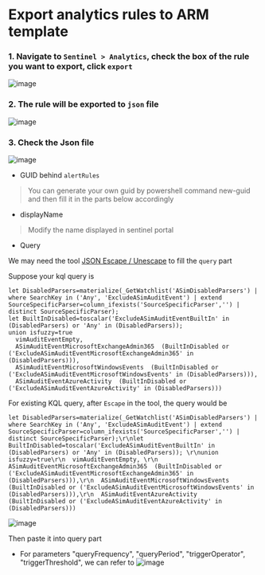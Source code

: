 # Export analytics rules to ARM template
### 1. Navigate to `Sentinel > Analytics`, check the box of the rule you want to export, click `export`
![image](https://user-images.githubusercontent.com/96930989/212596696-08040048-72c8-4697-a704-5279adf61da6.png)
### 2. The rule will be exported to `json` file
![image](https://user-images.githubusercontent.com/96930989/212595919-1cc852fc-cea4-4db5-bf08-2602a51efb98.png)
### 3. Check the Json file
![image](https://user-images.githubusercontent.com/96930989/217117828-11ac8048-a071-48eb-a93a-d9f4680bbb40.png)

* GUID behind `alertRules`
> You can generate your own guid by powershell command new-guid and then fill it in the parts below accordingly
* displayName
> Modify the name displayed in sentinel portal

* Query

We may need the tool [JSON Escape / Unescape](https://www.freeformatter.com/json-escape.html#before-output) to fill the `query` part

Suppose your kql query is 
```kusto
let DisabledParsers=materialize(_GetWatchlist('ASimDisabledParsers') | where SearchKey in ('Any', 'ExcludeASimAuditEvent') | extend SourceSpecificParser=column_ifexists('SourceSpecificParser','') | distinct SourceSpecificParser);
let BuiltInDisabled=toscalar('ExcludeASimAuditEventBuiltIn' in (DisabledParsers) or 'Any' in (DisabledParsers)); 
union isfuzzy=true
  vimAuditEventEmpty, 
  ASimAuditEventMicrosoftExchangeAdmin365  (BuiltInDisabled or ('ExcludeASimAuditEventMicrosoftExchangeAdmin365' in (DisabledParsers))),
  ASimAuditEventMicrosoftWindowsEvents  (BuiltInDisabled or ('ExcludeASimAuditEventMicrosoftWindowsEvents' in (DisabledParsers))),
  ASimAuditEventAzureActivity  (BuiltInDisabled or ('ExcludeASimAuditEventAzureActivity' in (DisabledParsers)))
```

For existing KQL query, after `Escape` in the tool, the query would be
```
let DisabledParsers=materialize(_GetWatchlist('ASimDisabledParsers') | where SearchKey in ('Any', 'ExcludeASimAuditEvent') | extend SourceSpecificParser=column_ifexists('SourceSpecificParser','') | distinct SourceSpecificParser);\r\nlet BuiltInDisabled=toscalar('ExcludeASimAuditEventBuiltIn' in (DisabledParsers) or 'Any' in (DisabledParsers)); \r\nunion isfuzzy=true\r\n  vimAuditEventEmpty, \r\n  ASimAuditEventMicrosoftExchangeAdmin365  (BuiltInDisabled or ('ExcludeASimAuditEventMicrosoftExchangeAdmin365' in (DisabledParsers))),\r\n  ASimAuditEventMicrosoftWindowsEvents  (BuiltInDisabled or ('ExcludeASimAuditEventMicrosoftWindowsEvents' in (DisabledParsers))),\r\n  ASimAuditEventAzureActivity  (BuiltInDisabled or ('ExcludeASimAuditEventAzureActivity' in (DisabledParsers)))
```
![image](https://user-images.githubusercontent.com/96930989/212622538-a5f1ad6a-68d8-479e-9e7e-02c72c3cc225.png)

Then paste it into query part

* For parameters "queryFrequency", "queryPeriod", "triggerOperator", "triggerThreshold", we can refer to
![image](https://user-images.githubusercontent.com/96930989/217118810-fbdd609e-3dc1-468e-b317-d6902d76409d.png)
